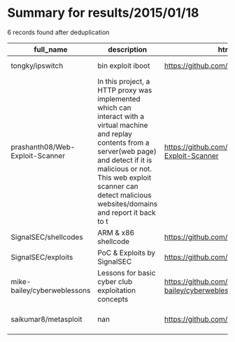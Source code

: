 
# Summary for results/2015/01/18
    
6 records found after deduplication

| full_name | description | html_url | matched_list | matched_count | pushed_at | size | stargazers_count | language | forks_count | vul_ids |
|---------------------------------|------------------------------------------------------------------------------------------------------------------------------------------------------------------------------------------------------------------------------------------------------------------|----------------------------------------------------|----------------------------------|-----------------|---------------------------|--------|--------------------|------------|---------------|-----------|
| tongky/ipswitch | bin exploit iboot | https://github.com/tongky/ipswitch | ['exploit'] | 1 | 2015-01-18 03:47:49+00:00 | 100 | 1 | | 0 | [] |
| prashanth08/Web-Exploit-Scanner | In this project, a HTTP proxy was implemented which can interact with a virtual machine and replay contents from a server(web page) and detect if it is malicious or not. This web exploit scanner can detect malicious websites/domains and report it back to t | https://github.com/prashanth08/Web-Exploit-Scanner | ['exploit'] | 1 | 2015-01-18 03:31:36+00:00 | 2984 | 1 | C | 1 | [] |
| SignalSEC/shellcodes | ARM & x86 shellcode | https://github.com/SignalSEC/shellcodes | ['shellcode'] | 1 | 2015-01-18 00:30:47+00:00 | 116 | 1 | C++ | 1 | [] |
| SignalSEC/exploits | PoC & Exploits by SignalSEC | https://github.com/SignalSEC/exploits | ['exploit'] | 1 | 2015-01-18 00:39:43+00:00 | 112 | 1 | C | 1 | [] |
| mike-bailey/cyberweblessons | Lessons for basic cyber club exploitation concepts | https://github.com/mike-bailey/cyberweblessons | ['exploit'] | 1 | 2015-01-18 04:07:24+00:00 | 128 | 0 | Shell | 0 | [] |
| saikumar8/metasploit | nan | https://github.com/saikumar8/metasploit | ['metasploit module OR payload'] | 1 | 2015-01-18 11:18:43+00:00 | 0 | 0 | nan | 0 | [] |
